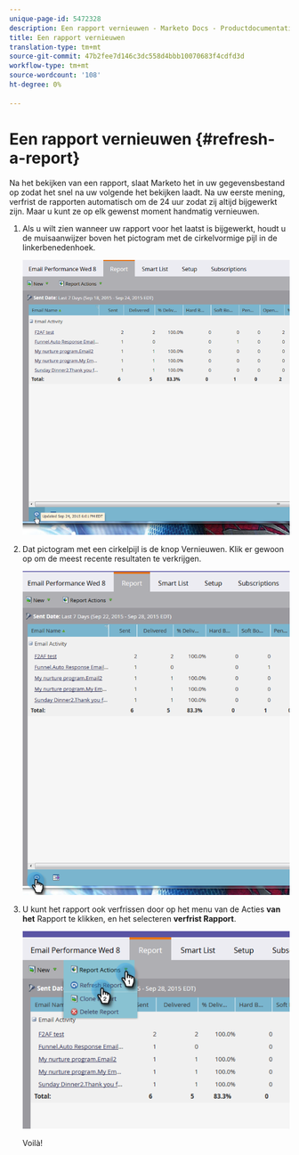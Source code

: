 ```yaml
---
unique-page-id: 5472328
description: Een rapport vernieuwen - Marketo Docs - Productdocumentatie
title: Een rapport vernieuwen
translation-type: tm+mt
source-git-commit: 47b2fee7d146c3dc558d4bbb10070683f4cdfd3d
workflow-type: tm+mt
source-wordcount: '108'
ht-degree: 0%

---
```



# Een rapport vernieuwen {#refresh-a-report}

Na het bekijken van een rapport, slaat Marketo het in uw gegevensbestand op zodat het snel na uw volgende het bekijken laadt. Na uw eerste mening, verfrist de rapporten automatisch om de 24 uur zodat zij altijd bijgewerkt zijn. Maar u kunt ze op elk gewenst moment handmatig vernieuwen.

1. Als u wilt zien wanneer uw rapport voor het laatst is bijgewerkt, houdt u de muisaanwijzer boven het pictogram met de cirkelvormige pijl in de linkerbenedenhoek.

   ![](assets/one.png)

1. Dat pictogram met een cirkelpijl is de knop Vernieuwen. Klik er gewoon op om de meest recente resultaten te verkrijgen.

   ![](assets/two.png)

1. U kunt het rapport ook verfrissen door op het menu van de Acties **van het** Rapport te klikken, en het selecteren **verfrist Rapport**.

   ![](assets/three.png)

   Voilà!

